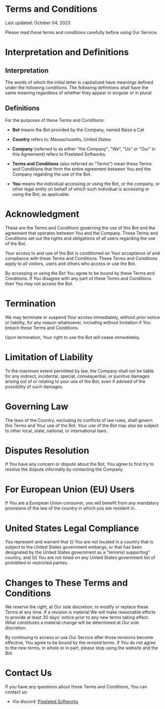 # Terms and Conditions

Last updated: October 04, 2023

Please read these terms and conditions carefully before using Our Service.

# Interpretation and Definitions

## Interpretation

The words of which the initial letter is capitalized have meanings defined under the following conditions. The following definitions shall have the same meaning regardless of whether they appear in singular or in plural.

## Definitions

For the purposes of these Terms and Conditions:

- __Bot__ means the Bot provided by the Company, named Raise a Cat

- __Country__ refers to: Massachusetts,  United States
- __Company__ (referred to as either "the Company", "We", "Us" or "Our" in this Agreement) refers to Pixelated Softworks.










- __Terms and Conditions__ (also referred as "Terms") mean these Terms and Conditions that form the entire agreement between You and the Company regarding the use of the Bot.

- __You__ means the individual accessing or using the Bot, or the company, or other legal entity on behalf of which such individual is accessing or using the Bot, as applicable.

# Acknowledgment

These are the Terms and Conditions governing the use of this Bot and the agreement that operates between You and the Company. These Terms and Conditions set out the rights and obligations of all users regarding the use of the Bot.

Your access to and use of the Bot is conditioned on Your acceptance of and compliance with these Terms and Conditions. These Terms and Conditions apply to all visitors, users and others who access or use the Bot.

By accessing or using the Bot You agree to be bound by these Terms and Conditions. If You disagree with any part of these Terms and Conditions then You may not access the Bot.





















# Termination

We may terminate or suspend Your access immediately, without prior notice or liability, for any reason whatsoever, including without limitation if You breach these Terms and Conditions.

Upon termination, Your right to use the Bot will cease immediately.


# Limitation of Liability

To the maximum extent permitted by law, the Company shall not be liable for any indirect, incidental, special, consequential, or punitive damages arising out of or relating to your use of the Bot, even if advised of the possibility of such damages.

# Governing Law

The laws of the Country, excluding its conflicts of law rules, shall govern this Terms and Your use of the Bot. Your use of the Bot may also be subject to other local, state, national, or international laws.

# Disputes Resolution

If You have any concern or dispute about the Bot, You agree to first try to resolve the dispute informally by contacting the Company.


# For European Union (EU) Users

If You are a European Union consumer, you will benefit from any mandatory provisions of the law of the country in which you are resident in.





# United States Legal Compliance

You represent and warrant that (i) You are not located in a country that is subject to the United States government embargo, or that has been designated by the United States government as a "terrorist supporting" country, and (ii) You are not listed on any United States government list of prohibited or restricted parties.


# Changes to These Terms and Conditions

We reserve the right, at Our sole discretion, to modify or replace these Terms at any time. If a revision is material We will make reasonable efforts to provide at least 30 days' notice prior to any new terms taking effect. What constitutes a material change will be determined at Our sole discretion.

By continuing to access or use Our Service after those revisions become effective, You agree to be bound by the revised terms. If You do not agree to the new terms, in whole or in part, please stop using the website and the Bot.

# Contact Us

If you have any questions about these Terms and Conditions, You can contact us:



- Via discord: [Pixelated Softworks](discord.gg/TAqvgK6wQE)
